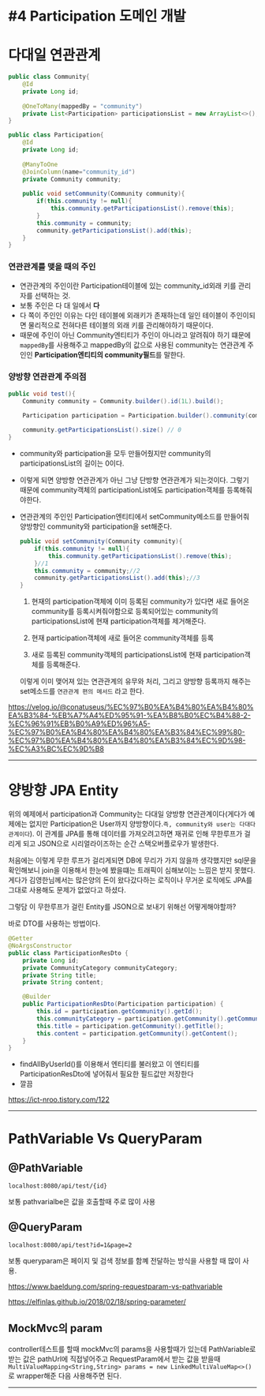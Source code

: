 # #4 Participation 도메인 개발

# 다대일 연관관계

```java
public class Community{
    @Id
    private Long id;
    
    @OneToMany(mappedBy = "community")
    private List<Participation> participationsList = new ArrayList<>();
}
```

```java
public class Participation{
	@Id
    private Long id;
    
    @ManyToOne
    @JoinColumn(name="community_id")
    private Community community;
    
    public void setCommunity(Community community){
        if(this.community != null){
            this.community.getParticipationsList().remove(this);
        }
        this.community = community;
        community.getParticipationsList().add(this);
    }
}
```

### 연관관계를 맺을 때의 주인

- 연관관계의 주인이란 Participation테이블에 있는 community_id외래 키를 관리자를 선택하는 것.
- 보통 주인은 다 대 일에서 **다**
- 다 쪽이 주인인 이유는 다인 테이블에 외래키가 존재하는데 일인 테이블이 주인이되면 물리적으로 전혀다른 테이블의 외래 키를 관리해야하기 때문이다.
-  때문에 주인이 아닌 Community엔티티가 주인이 아니라고 알려줘야 하기 떄문에 `mappedBy`를 사용해주고 mappedBy의 값으로 사용된 community는 연관관계 주인인 **Participation엔티티의 community필드**를 말한다.

### 양방향 연관관계 주의점

```java
public void test(){
    Community community = Community.builder().id(1L).build();

	Participation participation = Participation.builder().community(community).build();
    
    community.getParticipationsList().size() // 0
}

```

- community와 participation을 모두 만들어줬지만 community의 participationsList의 길이는 0이다.

- 이렇게 되면 양방향 연관관계가 아닌 그냥 단방향 연관관계가 되는것이다. 그렇기 때문에 community객체의 participationList에도 participation객체를 등록해줘야한다.

- 연관관계의 주인인 Participation엔티티에서 setCommunity메소드를 만들어줘 양방향인 community와 participation을 set해준다.

  ```java
  public void setCommunity(Community community){
      if(this.community != null){
          this.community.getParticipationsList().remove(this);
      }//1
      this.community = community;//2
      community.getParticipationsList().add(this);//3
  }
  ```

  1. 현재의 participation객체에 이미 등록된 community가 있다면 새로 들어온 community를 등록시켜줘야함으로 등록되어있는 community의 participationsList에 현재 participation객체를 제거해준다.

  2. 현재 participation객체에 새로 들어온 community객체를 등록

  3. 새로 등록된 community객체의 participationsList에 현재 participation객체를 등록해준다.

  이렇게 이미 맺어져 있는 연관관계의 유무와 처리, 그리고 양방향 등록까지 해주는 set메소드를 `연관관계 편의 메서드` 라고 한다.

https://velog.io/@conatuseus/%EC%97%B0%EA%B4%80%EA%B4%80%EA%B3%84-%EB%A7%A4%ED%95%91-%EA%B8%B0%EC%B4%88-2-%EC%96%91%EB%B0%A9%ED%96%A5-%EC%97%B0%EA%B4%80%EA%B4%80%EA%B3%84%EC%99%80-%EC%97%B0%EA%B4%80%EA%B4%80%EA%B3%84%EC%9D%98-%EC%A3%BC%EC%9D%B8

-------------------------------------------------

# 양방향 JPA Entity

위의 예제에서 participation과 Community는 다대일 양방향 연관관계이다(게다가 예제에는 없지만 Participation은 User까지 양방향이다.`즉, community와 user는 다대다 관계이다`). 이 관계를 JPA를 통해 데이터를 가져오려고하면 재귀로 인해 무한루프가 걸리게 되고 JSON으로 시리얼라이즈하는 순간 스택오버플로우가 발생한다. 

처음에는 이렇게 무한 루프가 걸리게되면 DB에 무리가 가지 않을까 생각했지만 sql문을 확인해보니 join을 이용해서 한눈에 봤을떄는 트래픽이 심해보이는 느낌은 받지 못했다. 게다가 김영한님께서는 많은양의 돈이 왔다갔다하는 로직이나 무거운 로직에도 JPA를 그대로 사용해도 문제가 없었다고 하셨다.

그렇담 이 무한루프가 걸린 Entity를 JSON으로 보내기 위해선 어떻게해야할까? 

바로 DTO를 사용하는 방법이다. 

```java
@Getter
@NoArgsConstructor
public class ParticipationResDto {
    private Long id;
    private CommunityCategory communityCategory;
    private String title;
    private String content;

    @Builder
    public ParticipationResDto(Participation participation) {
        this.id = participation.getCommunity().getId();
        this.communityCategory = participation.getCommunity().getCommunityCategory();
        this.title = participation.getCommunity().getTitle();
        this.content = participation.getCommunity().getContent();
    }
}
```

- findAllByUserId()를 이용해서 엔티티를 불러왔고 이 엔티티를 ParticipationResDto에 넣어줘서 필요한 필드값만 저장한다
- 깔끔

https://ict-nroo.tistory.com/122

------------------------------------------

# PathVariable Vs QueryParam

## @PathVariable

`localhost:8080/api/test/{id}`

보통 pathvarialbe은 값을 호출할때 주로 많이 사용

## @QueryParam

`localhost:8080/api/test?id=1&page=2`

보통 queryparam은 페이지 및 검색 정보를 함꼐 전달하는 방식을 사용할 때 많이 사용.

https://www.baeldung.com/spring-requestparam-vs-pathvariable

https://elfinlas.github.io/2018/02/18/spring-parameter/

## MockMvc의 param

controller테스트를 할때 mockMvc의 params을 사용할때가 있는데 PathVariable로 받는 값은 pathUrl에 직접넣어주고 RequestParam에서 받는 값을 받을때 `MultiValueMapping<String,String> params = new LinkedMultiValueMap<>()`로 wrapper해준 다음 사용해주면 된다.

---------------------------------------------------------